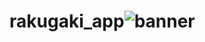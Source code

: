 # rakugaki_app![banner](https://user-images.githubusercontent.com/104599813/210248629-d9a14550-4642-459e-88ed-3725bb3817da.png)
